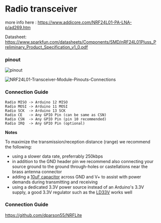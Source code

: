 # Radio transceiver

more info here : https://www.addicore.com/NRF24L01-PA-LNA-p/ad269.htm

Datasheet: https://www.sparkfun.com/datasheets/Components/SMD/nRF24L01Pluss_Preliminary_Product_Specification_v1_0.pdf

### pinout

![pinout](/Users/lutz/Projects/bongoForest/docs/pinout.png)

![NRF24L01-Transceiver-Module-Pinouts-Connections](/Users/lutz/Projects/bongoForest/docs/NRF24L01-Transceiver-Module-Pinouts-Connections.jpg)



### Connection Guide

```
Radio MISO -> Arduino 12 MISO
Radio MOSI -> Arduino 11 MOSI
Radio SCK  -> Arduino 13 SCK
Radio CE   -> Any GPIO Pin (can be same as CSN)
Radio CSN  -> Any GPIO Pin (pin 10 recommended)
Radio IRQ  -> Any GPIO Pin (optional)
```



**Notes**

To maximize the transmission/reception distance (range) we recommend the following:

- using a slower data rate, preferrably 250kbps
- in addition to the GND header pin we recommend also connecting your source ground to the ground through-holes or castellations near the brass antenna connector
- adding a [10uF capacitor](https://www.addicore.com/10uF-50V-Electrolytic-Capacitor-p/177.htm) across GND and V+ to assist with power demands during transmitting and receiving
- using a dedicated 3.3V power source instead of an Arduino's 3.3V supply, a good 3.3V regulator such as the [LD33V](https://www.addicore.com/product-p/165.htm) works well

### Connection Guide

https://github.com/dparson55/NRFLite
